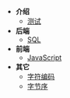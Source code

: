 - **介绍**
	- [测试](/test.md?v=1)
- **后端**
    - [SQL](/sql.md)
- **前端**
    - [JavaScript](/javascript.md)
- **其它**
    - [字符编码](/字符编码.md)
    - [字节序](/字节序.md)

